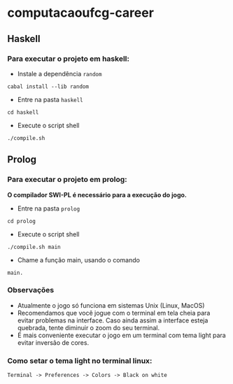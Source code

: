 # computacaoufcg-career

## Haskell

### Para executar o projeto em haskell:

- Instale a dependência `random`

```
cabal install --lib random
```

- Entre na pasta `haskell`

```
cd haskell
```

- Execute o script shell

```
./compile.sh
```

## Prolog

### Para executar o projeto em prolog:

**O compilador SWI-PL é necessário para a execução do jogo.**

- Entre na pasta `prolog`

```
cd prolog
```

- Execute o script shell

```
./compile.sh main
```

- Chame a função main, usando o comando

```
main.
```

### Observações

- Atualmente o jogo só funciona em sistemas Unix (Linux, MacOS)
- Recomendamos que você jogue com o terminal em tela cheia para evitar problemas na interface. Caso ainda assim a interface esteja quebrada, tente diminuir o zoom do seu terminal.
- É mais conveniente executar o jogo em um terminal com tema light para evitar inversão de cores.

### Como setar o tema light no terminal linux:
```
Terminal -> Preferences -> Colors -> Black on white
```

